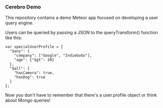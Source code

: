### Cerebro Demo

This repository contains a demo Meteor app focused on developing a user query engine. 

Users can be queried by passing a JSON to the queryTransform() function like this:

```
var specialUserProfile = {
  "$any": {
    "company": ["Google", "IndieGoGo"],
    "age": {"$gt": 20}
  },
  "$all": {
    "hasCamera": true,
    "hasDog": true
  }
};
```

Now you don't have to remember that there's a user.profile object or think about Mongo queries!